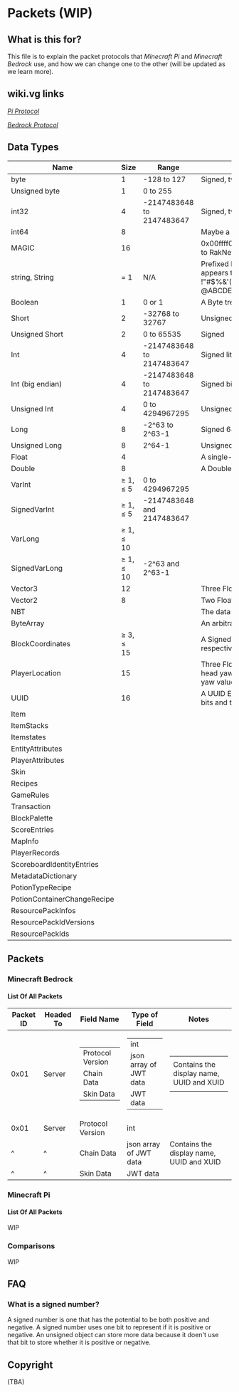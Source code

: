 # Packets \(WIP)

## What is this for?
This file is to explain the packet protocols that *Minecraft Pi* and *Minecraft Bedrock* use, and how we can change one to the other (will be updated as we learn more).

## wiki.vg links
[*Pi Protocol*](https://wiki.vg/Pocket_Minecraft_Protocol)

[*Bedrock Protocol*](https://wiki.vg/Bedrock_Protocol)

## Data Types
Name | Size | Range | Notes
---- | ---- | ----- | -----
byte | 1 | -128 to 127 | Signed, two's complement
Unsigned byte | 1 | 0 to 255 | 
int32 | 4 | -2147483648 to 2147483647 | Signed, two's complement
int64 | 8 |  | Maybe a double?
MAGIC | 16 |  | 0x00ffff00fefefefefdfdfdfd12345678 always those hex bytes, corresponding to RakNet's default OFFLINE_MESSAGE_DATA_ID
string, String| = 1 | N/A | Prefixed by a short containing the length of the string in characters. It appears that only the following ASCII characters can be displayed: !"#$%&'()\*+,-./0123456789:;<=\>?@ABCDEFGHIJKLMNOPQRSTUVWXYZ[\\]^\_\`abcdefghijklmnopqrstuvwxyz{\|}~
Boolean | 1 | 0 or 1 | A Byte treated as boolean, 0 is false but anything greater then that is true
Short | 2 | -32768 to 32767 | Unsigned
Unsigned Short | 2| 0 to 65535 | Signed
Int | 4 | -2147483648 to 2147483647 | Signed little-endian 32-bit Integer
Int (big endian) | 4 | -2147483648 to 2147483647 | Signed big-endian 32-bit Integer
Unsigned Int | 4 | 0 to 4294967295 | Unsigned 32-bit Integer
Long | 8 | -2^63 to 2^63-1 | Signed 64-bit Integer
Unsigned Long | 8 | 2^64-1 | Unsigned 64-bit Integer
Float | 4 |  |  A single-precision 32-bit IEEE 754 Floating point number
Double|  8 | |  A Double-precision 64-bit IEEE 754 Floating point number
VarInt |  ≥ 1, ≤ 5 | 0 to 4294967295 |  
SignedVarInt | ≥ 1, ≤ 5 | -2147483648 and 2147483647 
VarLong | ≥ 1, ≤ 10 | |  
SignedVarLong | ≥ 1, ≤ 10|  -2^63 and 2^63-1 | 
Vector3 | 12 | |  Three Float values (X, Y and Z respectively)
Vector2 |  8 | | Two Float values (X and Y respectively)
NBT | | | The data representing a block or an enity's state
ByteArray  | | |  An arbitrary array of Bytes prefixed with its size in Bytes as a VarInt.
BlockCoordinates | ≥ 3, ≤ 15 | |  A SignedVarInt, a normal VarInt and another SignedVarInt (X, Y and Z respectively)
PlayerLocation | 15 | |  Three Float values (X, Y and Z respectively), followed by three Bytes (pitch, head yaw and yaw respectively). To convert the Bytes to normal pitch and yaw values divide them by 0.71
UUID | 16 | | A UUID Encoded as two unsigned 64-bit Integers: the most significant 64 bits and the least significant 64 bits
Item | | | 
ItemStacks | | | 
Itemstates | | | 
EntityAttributes | | | 
PlayerAttributes | | | 
Skin | | |
Recipes | | |
GameRules | | |
Transaction | | |
BlockPalette | | |
ScoreEntries | | |
MapInfo | | |
PlayerRecords | | |
ScoreboardIdentityEntries | | |
MetadataDictionary | | |
PotionTypeRecipe | | |
PotionContainerChangeRecipe  | | | 
ResourcePackInfos | | |
ResourcePackIdVersions  | | | 
ResourcePackIds | | |

## Packets 
### Minecraft Bedrock
#### List Of All Packets
| Packet ID | Headed To | Field Name | Type of Field | Notes |
| ----------- | ------------- | ------------- | --------------| --------- |
|0x01 | Server | <table> <tr><td>  Protocol Version </td> </tr> <tr> <td> Chain Data </td>  </tr> <tr> <td> Skin Data</td>  </tr> </table> | <table> <tr> <td> int </td> </tr> <tr> <td> json array of JWT data </td> </tr> <tr> <td> JWT data </td> </tr> </table> | <table> <tr>  <td> </td> </tr> <tr> <td> Contains the display name, UUID and XUID </td> </tr> <tr> <td> </td>  </tr> </table> |
| 0x01 | Server | Protocol Version | int | | | 
| ^ | ^ |  Chain Data |  json array of JWT data | Contains the display name, UUID and XUID | |
| ^ | ^ | Skin Data| JWT data | | |

### Minecraft Pi
#### List Of All Packets
WIP

### Comparisons
WIP


## FAQ
### What is a signed number?
A signed number is one that has the potential to be both positive and negative. A signed number uses one bit to represent if it is positive or negative. An unsigned object can store more data because it doen't use that bit to store whether it is positive or negative. 



## Copyright
\(TBA\)
